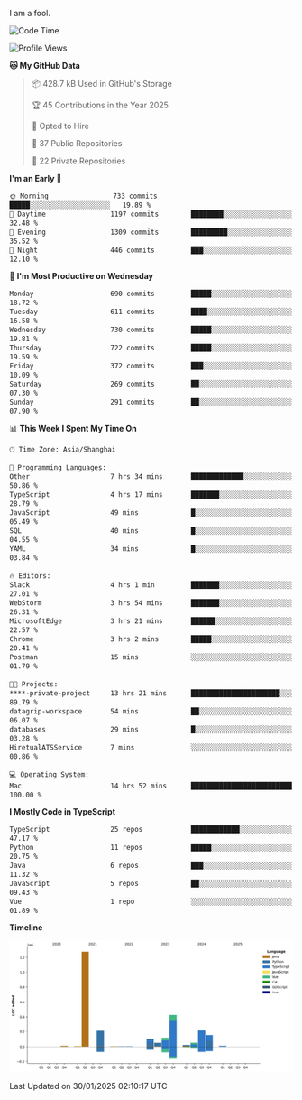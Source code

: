 I am a fool.

<!--START_SECTION:waka-->
![Code Time](http://img.shields.io/badge/Code%20Time-2%2C495%20hrs%2034%20mins-blue)

![Profile Views](http://img.shields.io/badge/Profile%20Views-0-blue)

**🐱 My GitHub Data** 

> 📦 428.7 kB Used in GitHub's Storage 
 > 
> 🏆 45 Contributions in the Year 2025
 > 
> 💼 Opted to Hire
 > 
> 📜 37 Public Repositories 
 > 
> 🔑 22 Private Repositories 
 > 
**I'm an Early 🐤** 

```text
🌞 Morning                733 commits         █████░░░░░░░░░░░░░░░░░░░░   19.89 % 
🌆 Daytime                1197 commits        ████████░░░░░░░░░░░░░░░░░   32.48 % 
🌃 Evening                1309 commits        █████████░░░░░░░░░░░░░░░░   35.52 % 
🌙 Night                  446 commits         ███░░░░░░░░░░░░░░░░░░░░░░   12.10 % 
```
📅 **I'm Most Productive on Wednesday** 

```text
Monday                   690 commits         █████░░░░░░░░░░░░░░░░░░░░   18.72 % 
Tuesday                  611 commits         ████░░░░░░░░░░░░░░░░░░░░░   16.58 % 
Wednesday                730 commits         █████░░░░░░░░░░░░░░░░░░░░   19.81 % 
Thursday                 722 commits         █████░░░░░░░░░░░░░░░░░░░░   19.59 % 
Friday                   372 commits         ███░░░░░░░░░░░░░░░░░░░░░░   10.09 % 
Saturday                 269 commits         ██░░░░░░░░░░░░░░░░░░░░░░░   07.30 % 
Sunday                   291 commits         ██░░░░░░░░░░░░░░░░░░░░░░░   07.90 % 
```


📊 **This Week I Spent My Time On** 

```text
🕑︎ Time Zone: Asia/Shanghai

💬 Programming Languages: 
Other                    7 hrs 34 mins       █████████████░░░░░░░░░░░░   50.86 % 
TypeScript               4 hrs 17 mins       ███████░░░░░░░░░░░░░░░░░░   28.79 % 
JavaScript               49 mins             █░░░░░░░░░░░░░░░░░░░░░░░░   05.49 % 
SQL                      40 mins             █░░░░░░░░░░░░░░░░░░░░░░░░   04.55 % 
YAML                     34 mins             █░░░░░░░░░░░░░░░░░░░░░░░░   03.84 % 

🔥 Editors: 
Slack                    4 hrs 1 min         ███████░░░░░░░░░░░░░░░░░░   27.01 % 
WebStorm                 3 hrs 54 mins       ███████░░░░░░░░░░░░░░░░░░   26.31 % 
MicrosoftEdge            3 hrs 21 mins       ██████░░░░░░░░░░░░░░░░░░░   22.57 % 
Chrome                   3 hrs 2 mins        █████░░░░░░░░░░░░░░░░░░░░   20.41 % 
Postman                  15 mins             ░░░░░░░░░░░░░░░░░░░░░░░░░   01.79 % 

🐱‍💻 Projects: 
****-private-project     13 hrs 21 mins      ██████████████████████░░░   89.79 % 
datagrip-workspace       54 mins             ██░░░░░░░░░░░░░░░░░░░░░░░   06.07 % 
databases                29 mins             █░░░░░░░░░░░░░░░░░░░░░░░░   03.28 % 
HiretualATSService       7 mins              ░░░░░░░░░░░░░░░░░░░░░░░░░   00.86 % 

💻 Operating System: 
Mac                      14 hrs 52 mins      █████████████████████████   100.00 % 
```

**I Mostly Code in TypeScript** 

```text
TypeScript               25 repos            ████████████░░░░░░░░░░░░░   47.17 % 
Python                   11 repos            █████░░░░░░░░░░░░░░░░░░░░   20.75 % 
Java                     6 repos             ███░░░░░░░░░░░░░░░░░░░░░░   11.32 % 
JavaScript               5 repos             ██░░░░░░░░░░░░░░░░░░░░░░░   09.43 % 
Vue                      1 repo              ░░░░░░░░░░░░░░░░░░░░░░░░░   01.89 % 
```



**Timeline**

![Lines of Code chart](https://raw.githubusercontent.com/VeejaLiu/VeejaLiu/master/assets/bar_graph.png)


 Last Updated on 30/01/2025 02:10:17 UTC
<!--END_SECTION:waka-->
